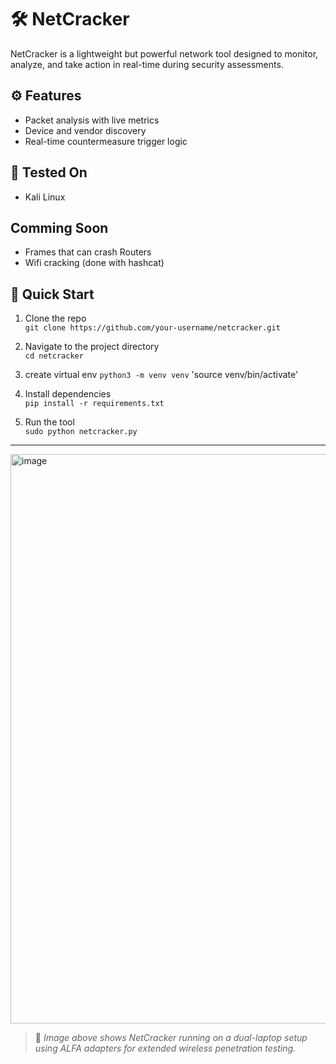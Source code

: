 

# 🛠️ NetCracker

NetCracker is a lightweight but powerful network tool designed to monitor, analyze, and take action in real-time during security assessments.


## ⚙️ Features
- Packet analysis with live metrics
- Device and vendor discovery
- Real-time countermeasure trigger logic

## 🧪 Tested On
- Kali Linux


## Comming Soon
- Frames that can crash Routers
- Wifi cracking (done with hashcat)

## 🚀 Quick Start

1. Clone the repo  
   `git clone https://github.com/your-username/netcracker.git`

2. Navigate to the project directory  
   `cd netcracker`

3. create virtual env 
  `python3 -m venv venv`
  'source venv/bin/activate'

5. Install dependencies  
   `pip install -r requirements.txt`

6. Run the tool  
   `sudo python netcracker.py`

---

<img width="1215" height="911" alt="image" src="https://github.com/user-attachments/assets/2ce86603-1fa2-43c7-af7f-7a5213458646" />

> 📸 *Image above shows NetCracker running on a dual-laptop setup using ALFA adapters for extended wireless penetration testing.*

